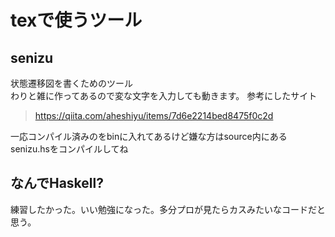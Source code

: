 # texで使うツール

## senizu
状態遷移図を書くためのツール<br>
わりと雑に作ってあるので変な文字を入力しても動きます。
参考にしたサイト
> https://qiita.com/aheshiyu/items/7d6e2214bed8475f0c2d

一応コンパイル済みのをbinに入れてあるけど嫌な方はsource内にあるsenizu.hsをコンパイルしてね
## なんでHaskell?
練習したかった。いい勉強になった。多分プロが見たらカスみたいなコードだと思う。
